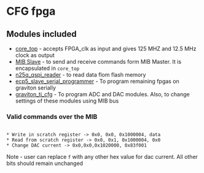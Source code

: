 # CFG fpga

## Modules included

* [core_top](https://github.com/siglabsoss/higgs_sdr_rev2/tree/master/fpgas/common/modules) - accepts FPGA_clk as input and gives 125 MHZ and 12.5 MHz clock as output
* [MIB Slave](https://github.com/siglabsoss/ip-library-core/tree/master/mib_bus) - to send and receive commands form MIB Master. It is encapsulated in `core_top`
* [n25q_qspi_reader](https://github.com/siglabsoss/ip-library-core/tree/master/n25q_qspi_reader) - to read data flom flash memory
* [ecp5_slave_serial_programmer](https://github.com/siglabsoss/ip-library-core/tree/master/ecp5_slave_serial_programmer) - To program remaining fpgas on graviton serially
* [graviton_ti_cfg](https://github.com/siglabsoss/ip-library-core/tree/master/graviton_ti_cfg) - To program ADC and DAC modules. Also, to change settings of these modules using MIB bus


### Valid commands over the MIB
```

* Write in scratch register -> 0x0, 0x0, 0x1000004, data
* Read from scratch register -> 0x0, 0x1, 0x1000004, 0x0
* Change DAC current -> 0x0,0x0,0x1020000, 0x83f001
```

Note - user can replace `f` with any other hex value for dac current. All other bits should remain unchanged